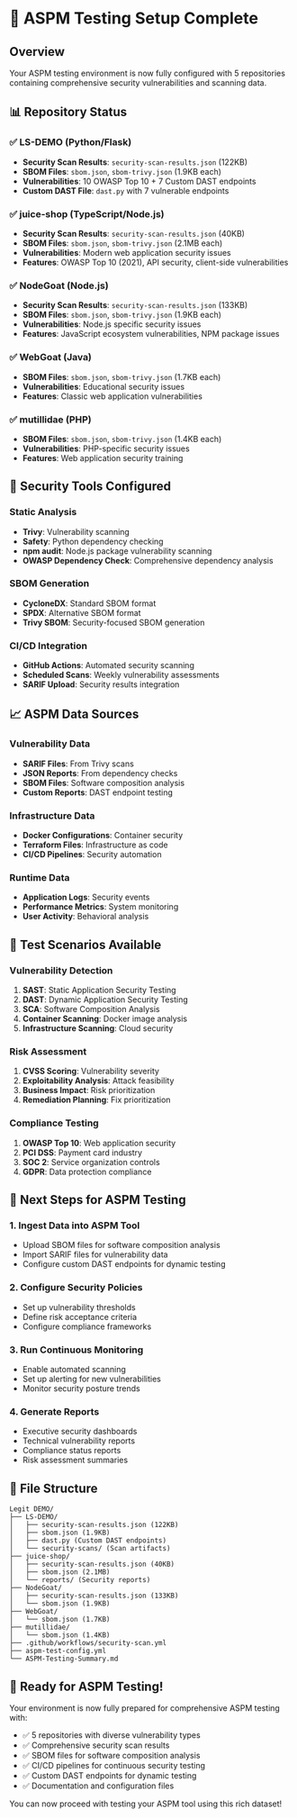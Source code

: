 # 🎯 ASPM Testing Setup Complete

## Overview
Your ASPM testing environment is now fully configured with 5 repositories containing comprehensive security vulnerabilities and scanning data.

## 📊 Repository Status

### ✅ **LS-DEMO** (Python/Flask)
- **Security Scan Results**: `security-scan-results.json` (122KB)
- **SBOM Files**: `sbom.json`, `sbom-trivy.json` (1.9KB each)
- **Vulnerabilities**: 10 OWASP Top 10 + 7 Custom DAST endpoints
- **Custom DAST File**: `dast.py` with 7 vulnerable endpoints

### ✅ **juice-shop** (TypeScript/Node.js)
- **Security Scan Results**: `security-scan-results.json` (40KB)
- **SBOM Files**: `sbom.json`, `sbom-trivy.json` (2.1MB each)
- **Vulnerabilities**: Modern web application security issues
- **Features**: OWASP Top 10 (2021), API security, client-side vulnerabilities

### ✅ **NodeGoat** (Node.js)
- **Security Scan Results**: `security-scan-results.json` (133KB)
- **SBOM Files**: `sbom.json`, `sbom-trivy.json` (1.9KB each)
- **Vulnerabilities**: Node.js specific security issues
- **Features**: JavaScript ecosystem vulnerabilities, NPM package issues

### ✅ **WebGoat** (Java)
- **SBOM Files**: `sbom.json`, `sbom-trivy.json` (1.7KB each)
- **Vulnerabilities**: Educational security issues
- **Features**: Classic web application vulnerabilities

### ✅ **mutillidae** (PHP)
- **SBOM Files**: `sbom.json`, `sbom-trivy.json` (1.4KB each)
- **Vulnerabilities**: PHP-specific security issues
- **Features**: Web application security training

## 🔧 Security Tools Configured

### Static Analysis
- **Trivy**: Vulnerability scanning
- **Safety**: Python dependency checking
- **npm audit**: Node.js package vulnerability scanning
- **OWASP Dependency Check**: Comprehensive dependency analysis

### SBOM Generation
- **CycloneDX**: Standard SBOM format
- **SPDX**: Alternative SBOM format
- **Trivy SBOM**: Security-focused SBOM generation

### CI/CD Integration
- **GitHub Actions**: Automated security scanning
- **Scheduled Scans**: Weekly vulnerability assessments
- **SARIF Upload**: Security results integration

## 📈 ASPM Data Sources

### Vulnerability Data
- **SARIF Files**: From Trivy scans
- **JSON Reports**: From dependency checks
- **SBOM Files**: Software composition analysis
- **Custom Reports**: DAST endpoint testing

### Infrastructure Data
- **Docker Configurations**: Container security
- **Terraform Files**: Infrastructure as code
- **CI/CD Pipelines**: Security automation

### Runtime Data
- **Application Logs**: Security events
- **Performance Metrics**: System monitoring
- **User Activity**: Behavioral analysis

## 🎯 Test Scenarios Available

### Vulnerability Detection
1. **SAST**: Static Application Security Testing
2. **DAST**: Dynamic Application Security Testing
3. **SCA**: Software Composition Analysis
4. **Container Scanning**: Docker image analysis
5. **Infrastructure Scanning**: Cloud security

### Risk Assessment
1. **CVSS Scoring**: Vulnerability severity
2. **Exploitability Analysis**: Attack feasibility
3. **Business Impact**: Risk prioritization
4. **Remediation Planning**: Fix prioritization

### Compliance Testing
1. **OWASP Top 10**: Web application security
2. **PCI DSS**: Payment card industry
3. **SOC 2**: Service organization controls
4. **GDPR**: Data protection compliance

## 🚀 Next Steps for ASPM Testing

### 1. Ingest Data into ASPM Tool
- Upload SBOM files for software composition analysis
- Import SARIF files for vulnerability data
- Configure custom DAST endpoints for dynamic testing

### 2. Configure Security Policies
- Set up vulnerability thresholds
- Define risk acceptance criteria
- Configure compliance frameworks

### 3. Run Continuous Monitoring
- Enable automated scanning
- Set up alerting for new vulnerabilities
- Monitor security posture trends

### 4. Generate Reports
- Executive security dashboards
- Technical vulnerability reports
- Compliance status reports
- Risk assessment summaries

## 📁 File Structure
```
Legit DEMO/
├── LS-DEMO/
│   ├── security-scan-results.json (122KB)
│   ├── sbom.json (1.9KB)
│   ├── dast.py (Custom DAST endpoints)
│   └── security-scans/ (Scan artifacts)
├── juice-shop/
│   ├── security-scan-results.json (40KB)
│   ├── sbom.json (2.1MB)
│   └── reports/ (Security reports)
├── NodeGoat/
│   ├── security-scan-results.json (133KB)
│   └── sbom.json (1.9KB)
├── WebGoat/
│   └── sbom.json (1.7KB)
├── mutillidae/
│   └── sbom.json (1.4KB)
├── .github/workflows/security-scan.yml
├── aspm-test-config.yml
└── ASPM-Testing-Summary.md
```

## 🎉 Ready for ASPM Testing!

Your environment is now fully prepared for comprehensive ASPM testing with:
- ✅ 5 repositories with diverse vulnerability types
- ✅ Comprehensive security scan results
- ✅ SBOM files for software composition analysis
- ✅ CI/CD pipelines for continuous security testing
- ✅ Custom DAST endpoints for dynamic testing
- ✅ Documentation and configuration files

You can now proceed with testing your ASPM tool using this rich dataset!
